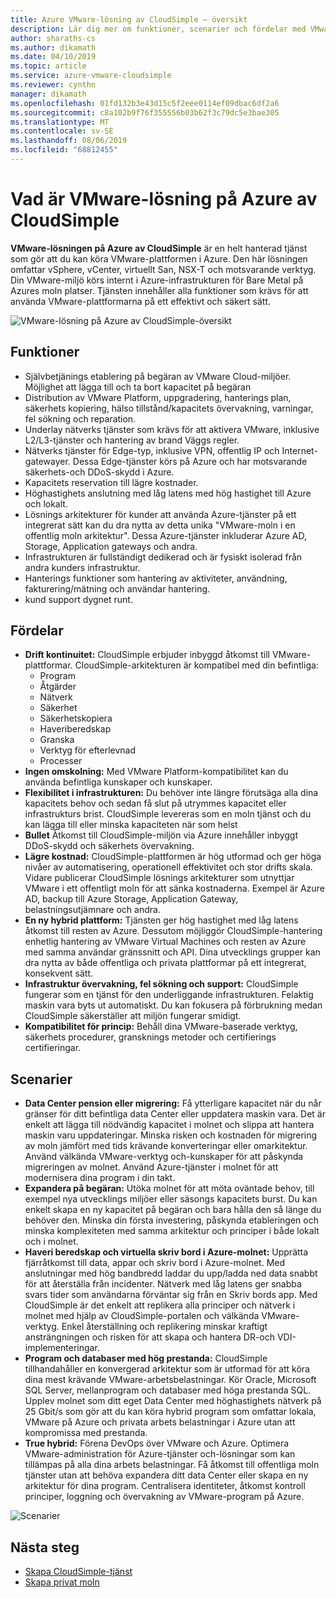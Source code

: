```yaml
---
title: Azure VMware-lösning av CloudSimple – översikt
description: Lär dig mer om funktioner, scenarier och fördelar med VMware-lösningar på Azure av CloudSimple-tjänsten.
author: sharaths-cs
ms.author: dikamath
ms.date: 04/10/2019
ms.topic: article
ms.service: azure-vmware-cloudsimple
ms.reviewer: cynthn
manager: dikamath
ms.openlocfilehash: 01fd132b3e43d15c5f2eee0114ef09dbac6df2a6
ms.sourcegitcommit: c8a102b9f76f355556b03b62f3c79dc5e3bae305
ms.translationtype: MT
ms.contentlocale: sv-SE
ms.lasthandoff: 08/06/2019
ms.locfileid: "68812455"
---
```

# <a name="what-is-vmware-solution-on-azure-by-cloudsimple"></a>Vad är VMware-lösning på Azure av CloudSimple

**VMware-lösningen på Azure av CloudSimple** är en helt hanterad tjänst som gör att du kan köra VMware-plattformen i Azure. Den här lösningen omfattar vSphere, vCenter, virtuellt San, NSX-T och motsvarande verktyg.
Din VMware-miljö körs internt i Azure-infrastrukturen för Bare Metal på Azures moln platser. Tjänsten innehåller alla funktioner som krävs för att använda VMware-plattformarna på ett effektivt och säkert sätt.

![VMware-lösning på Azure av CloudSimple-översikt](media/azure-vmware-solution-by-cloudsimple.png)

## <a name="features"></a>Funktioner

* Självbetjänings etablering på begäran av VMware Cloud-miljöer. Möjlighet att lägga till och ta bort kapacitet på begäran
* Distribution av VMware Platform, uppgradering, hanterings plan, säkerhets kopiering, hälso tillstånd/kapacitets övervakning, varningar, fel sökning och reparation.
* Underlay nätverks tjänster som krävs för att aktivera VMware, inklusive L2/L3-tjänster och hantering av brand Väggs regler.
* Nätverks tjänster för Edge-typ, inklusive VPN, offentlig IP och Internet-gatewayer. Dessa Edge-tjänster körs på Azure och har motsvarande säkerhets-och DDoS-skydd i Azure.
* Kapacitets reservation till lägre kostnader.
* Höghastighets anslutning med låg latens med hög hastighet till Azure och lokalt.
* Lösnings arkitekturer för kunder att använda Azure-tjänster på ett integrerat sätt kan du dra nytta av detta unika "VMware-moln i en offentlig moln arkitektur". Dessa Azure-tjänster inkluderar Azure AD, Storage, Application gateways och andra.
* Infrastrukturen är fullständigt dedikerad och är fysiskt isolerad från andra kunders infrastruktur.
* Hanterings funktioner som hantering av aktiviteter, användning, fakturering/mätning och användar hantering.
* kund support dygnet runt.

## <a name="benefits"></a>Fördelar

* **Drift kontinuitet:** CloudSimple erbjuder inbyggd åtkomst till VMware-plattformar. CloudSimple-arkitekturen är kompatibel med din befintliga:
  * Program
  * Åtgärder
  * Nätverk
  * Säkerhet
  * Säkerhetskopiera
  * Haveriberedskap
  * Granska
  * Verktyg för efterlevnad
  * Processer
* **Ingen omskolning:** Med VMware Platform-kompatibilitet kan du använda befintliga kunskaper och kunskaper.
* **Flexibilitet i infrastrukturen:** Du behöver inte längre förutsäga alla dina kapacitets behov och sedan få slut på utrymmes kapacitet eller infrastrukturs brist. CloudSimple levereras som en moln tjänst och du kan lägga till eller minska kapaciteten när som helst
* **Bullet** Åtkomst till CloudSimple-miljön via Azure innehåller inbyggt DDoS-skydd och säkerhets övervakning.
* **Lägre kostnad:** CloudSimple-plattformen är hög utformad och ger höga nivåer av automatisering, operationell effektivitet och stor drifts skala. Vidare publicerar CloudSimple lösnings arkitekturer som utnyttjar VMware i ett offentligt moln för att sänka kostnaderna. Exempel är Azure AD, backup till Azure Storage, Application Gateway, belastningsutjämnare och andra.
* **En ny hybrid plattform:** Tjänsten ger hög hastighet med låg latens åtkomst till resten av Azure. Dessutom möjliggör CloudSimple-hantering enhetlig hantering av VMware Virtual Machines och resten av Azure med samma användar gränssnitt och API. Dina utvecklings grupper kan dra nytta av både offentliga och privata plattformar på ett integrerat, konsekvent sätt.
* **Infrastruktur övervakning, fel sökning och support:** CloudSimple fungerar som en tjänst för den underliggande infrastrukturen. Felaktig maskin vara byts ut automatiskt. Du kan fokusera på förbrukning medan CloudSimple säkerställer att miljön fungerar smidigt.
* **Kompatibilitet för princip:** Behåll dina VMware-baserade verktyg, säkerhets procedurer, gransknings metoder och certifierings certifieringar.

## <a name="scenarios"></a>Scenarier

* **Data Center pension eller migrering:** Få ytterligare kapacitet när du når gränser för ditt befintliga data Center eller uppdatera maskin vara. Det är enkelt att lägga till nödvändig kapacitet i molnet och slippa att hantera maskin varu uppdateringar. Minska risken och kostnaden för migrering av moln jämfört med tids krävande konverteringar eller omarkitektur. Använd välkända VMware-verktyg och-kunskaper för att påskynda migreringen av molnet. Använd Azure-tjänster i molnet för att modernisera dina program i din takt.
* **Expandera på begäran:** Utöka molnet för att möta oväntade behov, till exempel nya utvecklings miljöer eller säsongs kapacitets burst. Du kan enkelt skapa en ny kapacitet på begäran och bara hålla den så länge du behöver den. Minska din första investering, påskynda etableringen och minska komplexiteten med samma arkitektur och principer i både lokalt och i molnet.
* **Haveri beredskap och virtuella skriv bord i Azure-molnet:** Upprätta fjärråtkomst till data, appar och skriv bord i Azure-molnet. Med anslutningar med hög bandbredd laddar du upp/ladda ned data snabbt för att återställa från incidenter. Nätverk med låg latens ger snabba svars tider som användarna förväntar sig från en Skriv bords app. Med CloudSimple är det enkelt att replikera alla principer och nätverk i molnet med hjälp av CloudSimple-portalen och välkända VMware-verktyg. Enkel återställning och replikering minskar kraftigt ansträngningen och risken för att skapa och hantera DR-och VDI-implementeringar.
* **Program och databaser med hög prestanda:** CloudSimple tillhandahåller en konvergerad arkitektur som är utformad för att köra dina mest krävande VMware-arbetsbelastningar. Kör Oracle, Microsoft SQL Server, mellanprogram och databaser med höga prestanda SQL. Upplev molnet som ditt eget Data Center med höghastighets nätverk på 25 Gbit/s som gör att du kan köra hybrid program som omfattar lokala, VMware på Azure och privata arbets belastningar i Azure utan att kompromissa med prestanda.
* **True hybrid:** Förena DevOps över VMware och Azure. Optimera VMware-administration för Azure-tjänster och-lösningar som kan tillämpas på alla dina arbets belastningar. Få åtkomst till offentliga moln tjänster utan att behöva expandera ditt data Center eller skapa en ny arkitektur för dina program. Centralisera identiteter, åtkomst kontroll principer, loggning och övervakning av VMware-program på Azure.

![Scenarier](media/cloudsimple-scenarios.png)

## <a name="next-steps"></a>Nästa steg

* [Skapa CloudSimple-tjänst](quickstart-create-cloudsimple-service.md)
* [Skapa privat moln](quickstart-create-private-cloud.md)